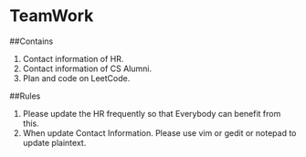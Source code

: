 # TeamWork


##Contains 
1. Contact information of HR.
2. Contact information of CS Alumni.
3. Plan and code on LeetCode.

##Rules
1. Please update the HR frequently so that Everybody can benefit from this. 
2. When update Contact Information. Please use vim or gedit or notepad to update
   plaintext. 
